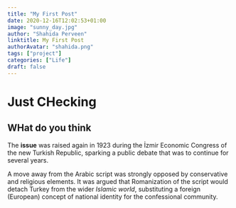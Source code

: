 ```yaml
---
title: "My First Post"
date: 2020-12-16T12:02:53+01:00
image: "sunny_day.jpg"
author: "Shahida Perveen" 
linktitle: My First Post
authorAvatar: "shahida.png"
tags: ["project"]
categories: ["Life"]
draft: false
---
```


# Just CHecking


## WHat do you think

The **issue** was raised again in 1923 during the İzmir Economic Congress of the new Turkish Republic, sparking a public debate that was to continue for several years.  

A move away from the Arabic script was strongly opposed by conservative and religious elements. It was argued that Romanization of the script would detach Turkey from the wider *Islamic world*, substituting a foreign (European) concept of national identity for the confessional community.